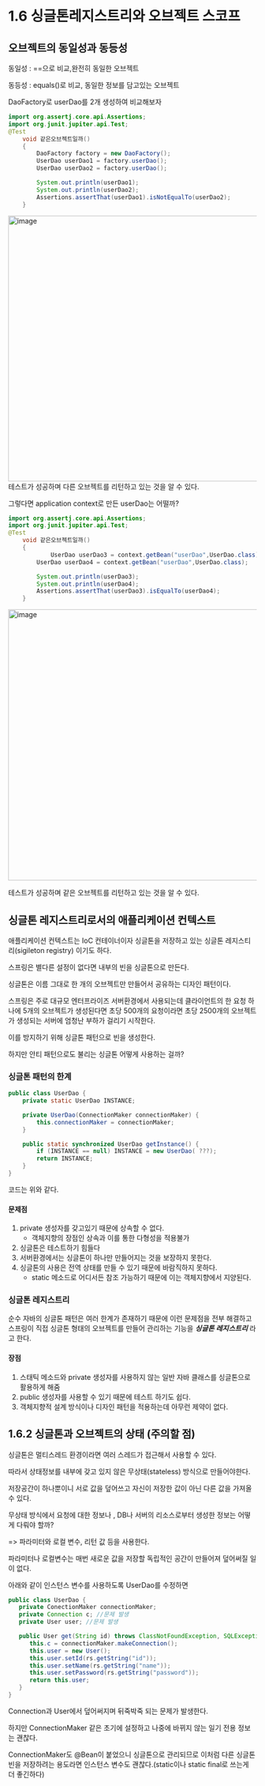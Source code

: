 # 1.6 싱글톤레지스트리와 오브젝트 스코프

## 오브젝트의 동일성과 동등성
동일성 : ==으로 비교,완전히 동일한 오브젝트

동등성 : equals()로 비교, 동일한 정보를 담고있는 오브젝트

DaoFactory로 userDao를 2개 생성하여 비교해보자
```java
import org.assertj.core.api.Assertions;
import org.junit.jupiter.api.Test;
@Test
    void 같은오브젝트일까()
    {
        DaoFactory factory = new DaoFactory();
        UserDao userDao1 = factory.userDao();
        UserDao userDao2 = factory.userDao();

        System.out.println(userDao1);
        System.out.println(userDao2);
        Assertions.assertThat(userDao1).isNotEqualTo(userDao2);
    }
```

<img width="538" alt="image" src="https://user-images.githubusercontent.com/74056843/212968200-e0903bac-2305-49ea-b0e0-b760598f6787.png">
테스트가 성공하며 다른 오브젝트를 리턴하고 있는 것을 알 수 있다.

그렇다면 application context로 만든 userDao는 어떨까?
```java
import org.assertj.core.api.Assertions;
import org.junit.jupiter.api.Test;
@Test
    void 같은오브젝트일까()
    {
            UserDao userDao3 = context.getBean("userDao",UserDao.class);
        UserDao userDao4 = context.getBean("userDao",UserDao.class);

        System.out.println(userDao3);
        System.out.println(userDao4);
        Assertions.assertThat(userDao3).isEqualTo(userDao4);
    }
```

<img width="549" alt="image" src="https://user-images.githubusercontent.com/74056843/212968913-f829e52a-0585-4250-ad57-0ed313bb0843.png">

테스트가 성공하며 같은 오브젝트를 리턴하고 있는 것을 알 수 있다.

## 싱글톤 레지스트리로서의 애플리케이션 컨텍스트
애플리케이션 컨텍스트는 IoC 컨테이너이자 싱글톤을 저장하고 있는 싱글톤 레지스티리(sigileton registry) 이기도 하다.

스프링은 별다른 설정이 없다면 내부의 빈을 싱글톤으로 만든다.

싱글톤은 이름 그대로 한 개의 오브젝트만 만들어서 공유하는 디자인 패턴이다.

스프링은 주로 대규모 엔터프라이즈 서버환경에서 사용되는데 클라이언트의 한 요청 하나에 
5개의 오브젝트가 생성된다면 초당 500개의 요청이라면 초당 2500개의 오브젝트가 생성되는
서버에 엄청난 부하가 걸리기 시작한다.

이를 방지하기 위해 싱글톤 패턴으로 빈을 생성한다.

하지만 안티 패턴으로도 불리는 싱글톤 어떻게 사용하는 걸까?

### 싱글톤 패턴의 한계
```java
public class UserDao {
    private static UserDao INSTANCE;

    private UserDao(ConnectionMaker connectionMaker) {
        this.connectionMaker = connectionMaker;
    }

    public static synchronized UserDao getInstance() {
        if (INSTANCE == null) INSTANCE = new UserDao( ???);
        return INSTANCE;
    }
}

```
코드는 위와 같다.
#### 문제점
1. private 생성자를 갖고있기 때문에 상속할 수 없다.
   - 객체지향의 장점인 상속과 이를 통한 다형성을 적용불가
2. 싱글톤은 테스트하기 힘들다
3. 서버환경에서는 싱글톤이 하나만 만들어지는 것을 보장하지 못한다.
4. 싱글톤의 사용은 전역 상태를 만들 수 있기 때문에 바람직하지 못하다.
    - static 메소드로 어디서든 참조 가능하기 때문에 이는 객체지향에서 지양된다.

### 싱글톤 레지스트리
순수 자바의 싱글톤 패턴은 여러 한계가 존재하기 때문에 이런 문제점을 전부 해결하고
스프링이 직접 싱글톤 형태의 오브젝트를 만들어 관리하는 기능을 ***싱글톤 레지스트리*** 라고 한다.

#### 장점
1. 스태틱 메소드와 private 생성자를 사용하지 않는 일반 자바 클래스를 싱글톤으로 활용하게 해줌
2. public 생성자를 사용할 수 있기 때문에 테스트 하기도 쉽다.
3. 객체지향적 설계 방식이나 디자인 패턴을 적용하는데 아무런 제약이 없다.

## 1.6.2 싱글톤과 오브젝트의 상태 (주의할 점)
싱글톤은 멀티스레드 환경이라면 여러 스레드가 접근해서 사용할 수 있다.

따라서 상태정보를 내부에 갖고 있지 않은 무상태(stateless) 방식으로 만들어야한다.

저장공간이 하나뿐이니 서로 값을 덮어쓰고 자신이 저장한 값이 아닌 다른 값을 가져올 수 있다.

무상태 방식에서 요청에 대한 정보나 , DB나 서버의 리소스로부터 생성한 정보는 어떻게 다뤄야 할까?

=> 파라미터와 로컬 변수, 리턴 값 등을 사용한다.

파라미터나 로컬변수는 매번 새로운 값을 저장할 독립적인 공간이 만들어져 덮어써질 일이 없다.

아래와 같이 인스턴스 변수를 사용하도록 UserDao를 수정하면
```java
public class UserDao {
   private ConectionMaker connectionMaker;
   private Connection c; //문제 발생
   private User user; //문제 발생

   public User get(String id) throws ClassNotFoundException, SQLException {
      this.c = connectionMaker.makeConnection();
      this.user = new User();
      this.user.setId(rs.getString("id"));
      this.user.setName(rs.getString("name"));
      this.user.setPassword(rs.getString("password"));
      return this.user;
   }
}

```
Connection과 User에서 덮어써지며 뒤죽박죽 되는 문제가 발생한다.

하지만 ConnectionMaker 같은 초기에 설정하고 나중에 바뀌지 않는 일기 전용
정보는 괜찮다.

ConnectionMaker도 @Bean이 붙었으니 싱글톤으로 관리되므로 이처럼 다른 싱글톤
빈을 저장하려는 용도라면 인스턴스 변수도 괜찮다.(static이나 static final로 쓰는게 더 좋긴하다)

